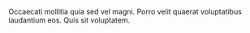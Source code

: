 Occaecati mollitia quia sed vel magni. Porro velit quaerat voluptatibus laudantium eos. Quis sit voluptatem.